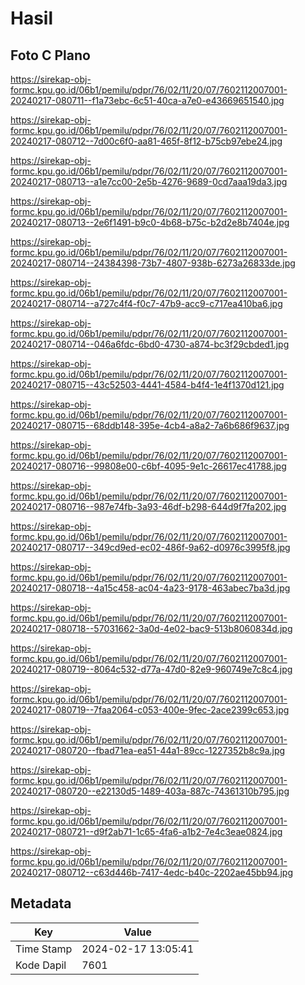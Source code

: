 # Hasil

## Foto C Plano

https://sirekap-obj-formc.kpu.go.id/06b1/pemilu/pdpr/76/02/11/20/07/7602112007001-20240217-080711--f1a73ebc-6c51-40ca-a7e0-e43669651540.jpg

https://sirekap-obj-formc.kpu.go.id/06b1/pemilu/pdpr/76/02/11/20/07/7602112007001-20240217-080712--7d00c6f0-aa81-465f-8f12-b75cb97ebe24.jpg

https://sirekap-obj-formc.kpu.go.id/06b1/pemilu/pdpr/76/02/11/20/07/7602112007001-20240217-080713--a1e7cc00-2e5b-4276-9689-0cd7aaa19da3.jpg

https://sirekap-obj-formc.kpu.go.id/06b1/pemilu/pdpr/76/02/11/20/07/7602112007001-20240217-080713--2e6f1491-b9c0-4b68-b75c-b2d2e8b7404e.jpg

https://sirekap-obj-formc.kpu.go.id/06b1/pemilu/pdpr/76/02/11/20/07/7602112007001-20240217-080714--24384398-73b7-4807-938b-6273a26833de.jpg

https://sirekap-obj-formc.kpu.go.id/06b1/pemilu/pdpr/76/02/11/20/07/7602112007001-20240217-080714--a727c4f4-f0c7-47b9-acc9-c717ea410ba6.jpg

https://sirekap-obj-formc.kpu.go.id/06b1/pemilu/pdpr/76/02/11/20/07/7602112007001-20240217-080714--046a6fdc-6bd0-4730-a874-bc3f29cbded1.jpg

https://sirekap-obj-formc.kpu.go.id/06b1/pemilu/pdpr/76/02/11/20/07/7602112007001-20240217-080715--43c52503-4441-4584-b4f4-1e4f1370d121.jpg

https://sirekap-obj-formc.kpu.go.id/06b1/pemilu/pdpr/76/02/11/20/07/7602112007001-20240217-080715--68ddb148-395e-4cb4-a8a2-7a6b686f9637.jpg

https://sirekap-obj-formc.kpu.go.id/06b1/pemilu/pdpr/76/02/11/20/07/7602112007001-20240217-080716--99808e00-c6bf-4095-9e1c-26617ec41788.jpg

https://sirekap-obj-formc.kpu.go.id/06b1/pemilu/pdpr/76/02/11/20/07/7602112007001-20240217-080716--987e74fb-3a93-46df-b298-644d9f7fa202.jpg

https://sirekap-obj-formc.kpu.go.id/06b1/pemilu/pdpr/76/02/11/20/07/7602112007001-20240217-080717--349cd9ed-ec02-486f-9a62-d0976c3995f8.jpg

https://sirekap-obj-formc.kpu.go.id/06b1/pemilu/pdpr/76/02/11/20/07/7602112007001-20240217-080718--4a15c458-ac04-4a23-9178-463abec7ba3d.jpg

https://sirekap-obj-formc.kpu.go.id/06b1/pemilu/pdpr/76/02/11/20/07/7602112007001-20240217-080718--57031662-3a0d-4e02-bac9-513b8060834d.jpg

https://sirekap-obj-formc.kpu.go.id/06b1/pemilu/pdpr/76/02/11/20/07/7602112007001-20240217-080719--8064c532-d77a-47d0-82e9-960749e7c8c4.jpg

https://sirekap-obj-formc.kpu.go.id/06b1/pemilu/pdpr/76/02/11/20/07/7602112007001-20240217-080719--7faa2064-c053-400e-9fec-2ace2399c653.jpg

https://sirekap-obj-formc.kpu.go.id/06b1/pemilu/pdpr/76/02/11/20/07/7602112007001-20240217-080720--fbad71ea-ea51-44a1-89cc-1227352b8c9a.jpg

https://sirekap-obj-formc.kpu.go.id/06b1/pemilu/pdpr/76/02/11/20/07/7602112007001-20240217-080720--e22130d5-1489-403a-887c-74361310b795.jpg

https://sirekap-obj-formc.kpu.go.id/06b1/pemilu/pdpr/76/02/11/20/07/7602112007001-20240217-080721--d9f2ab71-1c65-4fa6-a1b2-7e4c3eae0824.jpg

https://sirekap-obj-formc.kpu.go.id/06b1/pemilu/pdpr/76/02/11/20/07/7602112007001-20240217-080712--c63d446b-7417-4edc-b40c-2202ae45bb94.jpg


## Metadata

| Key        | Value               |
| ---------- | ------------------- |
| Time Stamp | 2024-02-17 13:05:41 |
| Kode Dapil | 7601                |



